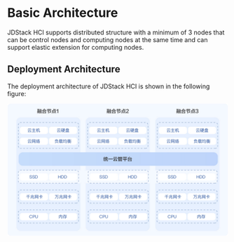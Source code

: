 # Basic Architecture

JDStack HCI supports distributed structure with a minimum of 3 nodes that can be control nodes and computing nodes at the same time and can support elastic extension for computing nodes.

## Deployment Architecture

The deployment architecture of JDStack HCI is shown in the following figure:

![Basic-Infrastructure](../../../../image/JDStack-HCI/Basic-Infrastructure.jpg)


